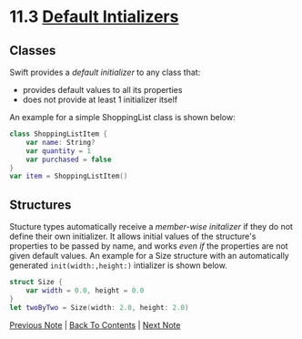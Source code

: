 # 11.3 [Default Intializers](https://developer.apple.com/library/content/documentation/Swift/Conceptual/Swift_Programming_Language/Initialization.html#//apple_ref/doc/uid/TP40014097-CH18-ID213)

## Classes

Swift provides a *default initializer* to any class that:
* provides default values to all its properties
* does not provide at least 1 initializer itself

An example for a simple ShoppingList class is shown below:
```Swift
class ShoppingListItem {
    var name: String?
    var quantity = 1
    var purchased = false
}
var item = ShoppingListItem()
```

## Structures

Stucture types automatically receive a *member-wise initalizer* if they do not define their own initializer. It allows initial values of the structure's properties to be passed by name, and works *even if* the properties are not given default values. An example for a Size structure with an automatically generated `init(width:,height:)` intializer is shown below.

```Swift
struct Size {
    var width = 0.0, height = 0.0
}
let twoByTwo = Size(width: 2.0, height: 2.0)
```

[Previous Note](../11%20-%20Initialization/11.2%20-%20Customizing%20Initialization.md) | [Back To Contents](https://github.com/Firanus/swift-language-guide-notes) |  [Next Note](../11%20-%20Initialization/11.4%20-%20Initializer%20Delegation%20for%20Value%20Types.md)